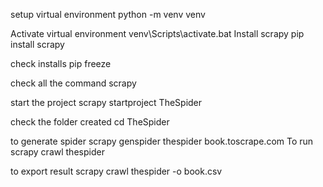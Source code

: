 setup virtual environment       python -m venv venv

Activate virtual environment    venv\Scripts\activate.bat
Install scrapy                  pip install scrapy

check installs                  pip freeze

check all the command           scrapy

start the project               scrapy startproject TheSpider

check the folder created        cd TheSpider

to generate spider              scrapy genspider thespider book.toscrape.com
To run                          scrapy crawl thespider

to export result               scrapy crawl thespider -o book.csv
